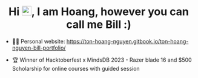 <h1 align="center">Hi <img src="https://emojis.slackmojis.com/emojis/images/1536351075/4594/blob-wave.gif" width="25"/>, I am Hoang, however you can call me Bill :) </h1>

- 👨‍💻 Personal website: https://ton-hoang-nguyen.gitbook.io/ton-hoang-nguyen-bill-portfolio/

- 🏆 Winner of Hacktoberfest x MindsDB 2023 - Razer blade 16 and $500 Scholarship for online courses with guided session

<!---
HahaBill/HahaBill is a ✨ special ✨ repository because its `README.md` (this file) appears on your GitHub profile.
You can click the Preview link to take a look at your changes.
--->
<!---
<table>
  <tr>
    <td valign="top"><img align="center" src="https://github-readme-stats.vercel.app/api?username=hahabill&show_icons=true&locale=en" alt="hahabill" /></td>
    <td valign="top"><img align="center" src="https://github-readme-streak-stats.herokuapp.com/?user=hahabill&" alt="hahabill" /></td>
  </tr>
</table>
--->

